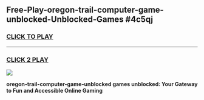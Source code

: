 
## Free-Play-oregon-trail-computer-game-unblocked-Unblocked-Games #4c5qj
<h3>
<a href="https://news.freeplayer.one?title=oregon-trail-computer-game-unblocked&ref=8M">CLICK TO PLAY</a></h3>
<hr>

<h3>
<a href="https://news.freeplayer.one?title=oregon-trail-computer-game-unblocked&ref=8M">CLICK 2 PLAY</a>
  
</h3>

<a href="https://news.freeplayer.one?title=oregon-trail-computer-game-unblocked&ref=8M"><img src="https://clearcache.store/games.png"></a>


**oregon-trail-computer-game-unblocked games unblocked: Your Gateway to Fun and Accessible Online Gaming**
